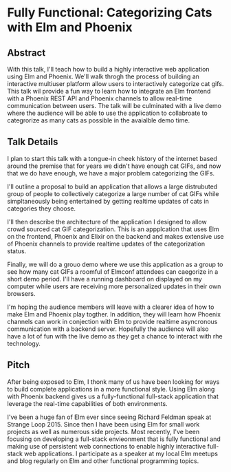 # Fully Functional: Categorizing Cats with Elm and Phoenix

## Abstract
With this talk, I'll teach how to build a highly interactive web application
using Elm and Phoenix. We'll walk throgh the process of building an interactive
multiuser platform allow users to interactively categorize cat gifs.
This talk wil provide a fun way to learn how to integrate an Elm
frontend with a Phoenix REST API and Phoenix channels to allow real-time
communication between users. The talk will be culminated with a live demo where
the audience will be able to use the application to collabroate to categrorize 
as many cats as possible in the avaialble demo time.


## Talk Details 
I plan to start this talk with a tongue-in cheek history of the internet based
around the premise that for years we didn't have enough cat GIFs, and now that
we do have enough, we have a major problem categorizing the GIFs.

I'll outline a proposal to build an application that allows a large distrubuted
group of people to collectively categorize a large number of cat GIFs while
simpltaneously being entertained by getting realtime updates of cats in
categories they choose.

I'll then describe the architecture of the application I designed to allow
crowd sourced cat GIF categorization. This is an appplcation that uses Elm on
the frontend, Phoenix and Elixir on the backend and makes extensive use of
Phoenix channels to provide realtime updates of the categorization status.

Finally, we will do a grouo demo where we use this application as a group to see
how many cat GIFs a roomful of Elmconf attendees can caegorize in a short demo
period. I'll have a running dashboard on displayed on my computer while users
are receiving more personalized updates in their own browsers.

I'm hoping the audience members will leave with a clearer idea of how to make
Elm and Phoenix play togther. In addition, they will learn how Phoenix channels
can work in conjection with Elm to provide realtime asyncronous communication
with a backend server. Hopefully the audience will also have a lot of fun with 
the live demo as they get a chance to interact with rhe technology.


## Pitch
After being exposed to Elm, I thonk many of us have been looking for ways to
build complete applications in a more functional style. Using Elm along with 
Phoenix backend gives us a fully-functional full-stack application that leverage the
real-time capabilities of both environments.

I've been a huge fan of Elm ever since seeing Richard Feldman speak at Strange
Loop 2015. Since then I have been using Elm for small work projects as well as
numerous side projects. Most recently, I've been focusing on developing a
full-stack envieonment that is fully functional and making use of persistent web
connections to enable highly interactive full-stack web applications. I
participate as a speaker at my local Elm meetups and blog regularly on Elm and
other functional programming topics.

